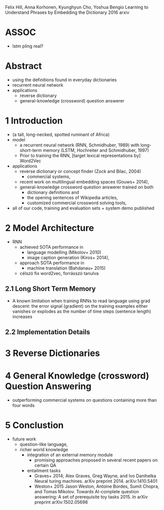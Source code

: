 Felix Hill, Anna Korhonen, Kyunghyun Cho, Yoshua Bengio
Learning to Understand Phrases by Embedding the Dictionary
2016 arxiv

# ASSOC

* lstm pling real?

# Abstract

* using the definitions found in everyday dictionaries
* recurrent neural network
* applications
  * reverse dictionary
  * general-knowledge (crossword) question answerer

# 1 Introduction

* (a tall, long-necked, spotted ruminant of Africa)
* model
  * a recurrent neural network (RNN, Schmidhuber, 1989) with
    long-short-term memory (LSTM, Hochreiter and Schmidhuber, 1997)
  * Prior to training the RNN, [target lexical representations by] Word2Vec
* applications
  * reverse dictionary or concept finder (Zock and Bilac, 2004)
    * commercial systems,
  * recent work on multilingual embedding spaces (Gouws+ 2014),
  * general-knowledge crossword question answerer trained on both
    * dictionary definitions and
    * the opening sentences of Wikipedia articles,
    * customized commercial crossword solving tools,
* all of our code, training and evaluation sets + system demo published

# 2 Model Architecture

* RNN
  * achieved SOTA performance in
    * language modelling (Mikolov+ 2010)
    * image caption generation (Kiros+ 2014),
  * approach SOTA performance in
    * machine translation (Bahdanau+ 2015)
  * célszó fix word2vec, forrásszó tanulva

## 2.1 Long Short Term Memory

* A known limitation when training RNNs to read language using grad descent:
  the error signal (gradient) on the training examples either vanishes or
  explodes as the number of time steps (sentence length) increases

## 2.2 Implementation Details

# 3 Reverse Dictionaries

# 4 General Knowledge (crossword) Question Answering

* outperforming commercial systems on questions containing more than four words

# 5 Conclustion

* future work
  * question-like language,
  * richer world knowledge
    * integration of an external memory module
      * promising approaches proposed in several recent papers on certain QA
    * entailment tasks
      * Graves+ 2014;
         Alex Graves, Greg Wayne, and Ivo Danihelka
         Neural turing machines. arXiv preprint
         2014.  arXiv:1410.5401
      * Weston+ 2015
         Jason Weston, Antoine Bordes, Sumit Chopra, and Tomas Mikolov.
         Towards AI-complete question answering: A set of prerequisite toy tasks
         2015.  In arXiv preprint arXiv:1502.05698
